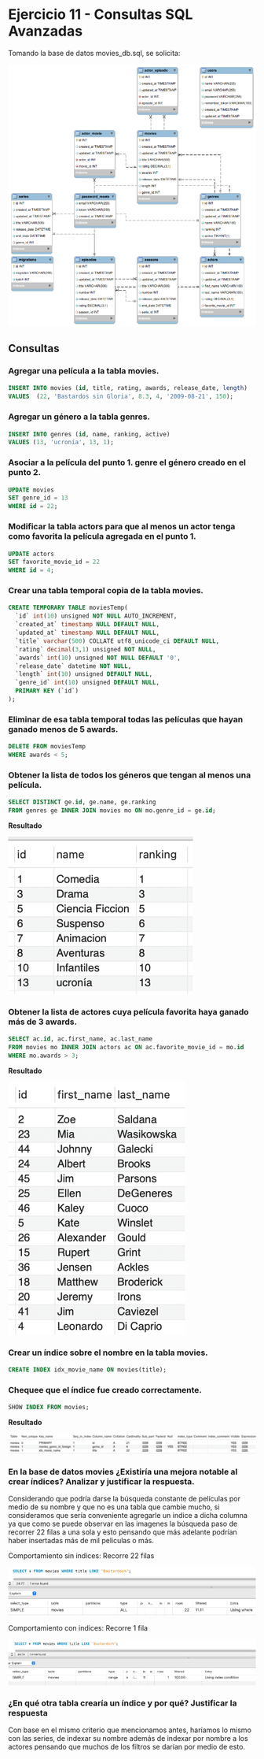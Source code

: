 # Ejercicio 11 - Consultas SQL Avanzadas

Tomando la base de datos movies_db.sql, se solicita:

![Modelo Lógico](images/modeloLogico.png)

## Consultas

### Agregar una película a la tabla movies.

```sql
INSERT INTO movies (id, title, rating, awards, release_date, length)
VALUES  (22, 'Bastardos sin Gloria', 8.3, 4, '2009-08-21', 150);
```

### Agregar un género a la tabla genres.

```sql
INSERT INTO genres (id, name, ranking, active)
VALUES (13, 'ucronía', 13, 1);
```

### Asociar a la película del punto 1. genre el género creado en el punto 2.

```sql
UPDATE movies
SET genre_id = 13
WHERE id = 22;
```

### Modificar la tabla actors para que al menos un actor tenga como favorita la película agregada en el punto 1.

```sql
UPDATE actors
SET favorite_movie_id = 22
WHERE id = 4;
```

### Crear una tabla temporal copia de la tabla movies.

```sql
CREATE TEMPORARY TABLE moviesTemp(
  `id` int(10) unsigned NOT NULL AUTO_INCREMENT,
  `created_at` timestamp NULL DEFAULT NULL,
  `updated_at` timestamp NULL DEFAULT NULL,
  `title` varchar(500) COLLATE utf8_unicode_ci DEFAULT NULL,
  `rating` decimal(3,1) unsigned NOT NULL,
  `awards` int(10) unsigned NOT NULL DEFAULT '0',
  `release_date` datetime NOT NULL,
  `length` int(10) unsigned DEFAULT NULL,
  `genre_id` int(10) unsigned DEFAULT NULL,
  PRIMARY KEY (`id`)
); 
```

### Eliminar de esa tabla temporal todas las películas que hayan ganado menos de 5 awards.

```sql
DELETE FROM moviesTemp 
WHERE awards < 5;
```

### Obtener la lista de todos los géneros que tengan al menos una película.

```sql
SELECT DISTINCT ge.id, ge.name, ge.ranking
FROM genres ge INNER JOIN movies mo ON mo.genre_id = ge.id;
```

**Resultado**

![Resultado de la consulta 1](images/Consulta_1.png)

### Obtener la lista de actores cuya película favorita haya ganado más de 3 awards.

```sql
SELECT ac.id, ac.first_name, ac.last_name 
FROM movies mo INNER JOIN actors ac ON ac.favorite_movie_id = mo.id
WHERE mo.awards > 3;
```

**Resultado**

![Resultado de la consulta 2](images/Consulta_2.png)

### Crear un índice sobre el nombre en la tabla movies.

```sql
CREATE INDEX idx_movie_name ON movies(title);
```

### Chequee que el índice fue creado correctamente.

```sql
SHOW INDEX FROM movies;
```

**Resultado**

![Resultado de la consulta 3](images/Consulta_3.png)

### En la base de datos movies ¿Existiría una mejora notable al crear índices? Analizar y justificar la respuesta.

Considerando que podría darse la búsqueda constante de películas por medio de su nombre y que no es una tabla que cambie mucho, si consideramos que sería conveniente agregarle un indice a dicha columna ya que como se puede observar en las imagenes la búsqueda paso de recorrer 22 filas a una sola y esto pensando que más adelante podrían haber insertadas más de mil peliculas o más.

Comportamiento sin indices: Recorre 22 filas

![Comportamiento sin indices](images/SinIndice.png)

Comportamiento con indices: Recorre 1 fila

![Comportamiento con indices](images/ConIndice.png)

### ¿En qué otra tabla crearía un índice y por qué? Justificar la respuesta

Con base en el mismo criterio que mencionamos antes, haríamos lo mismo con las series, de indexar su nombre además de indexar por nombre a los actores pensando que muchos de los filtros se darían por medio de esto.

